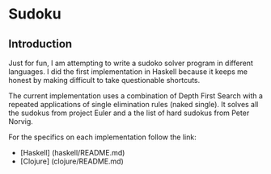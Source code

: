 Sudoku
======

Introduction
------------

Just for fun, I am attempting to write a sudoko solver program in different languages.
I did the first implementation in Haskell because it keeps me honest by making difficult to take questionable shortcuts.

The current implementation uses a combination of Depth First Search with a repeated applications of single elimination rules (naked single). 
It solves all the sudokus from project Euler and a the list of hard sudokus from Peter Norvig.

For the specifics on each implementation follow the link:

* [Haskell] (haskell/README.md) 
* [Clojure] (clojure/README.md) 
